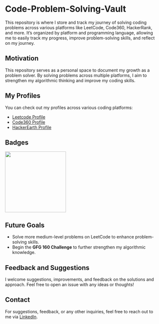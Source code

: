 # Code-Problem-Solving-Vault

This repository is where I store and track my journey of solving coding problems across various platforms like LeetCode, Code360, HackerRank, and more. It’s organized by platform and programming language, allowing me to easily track my progress, improve problem-solving skills, and reflect on my journey.

## Motivation

This repository serves as a personal space to document my growth as a problem solver. By solving problems across multiple platforms, I aim to strengthen my algorithmic thinking and improve my coding skills.

## **My Profiles**

You can check out my profiles across various coding platforms:

- [Leetcode Profile](https://leetcode.com/u/dev_dipanshu/)
- [Code360 Profile](https://www.naukri.com/code360/profile/dipanshusahu)
- [HackerEarth Profile](https://www.hackerrank.com/profile/dipanshusahu447)

## **Badges**

<img src="https://assets.leetcode.com/static_assets/marketing/2024-50.gif" width=200>

## Future Goals

- Solve more medium-level problems on LeetCode to enhance problem-solving skills.
- Begin the **GFG 160 Challenge** to further strengthen my algorithmic knowledge.

## **Feedback and Suggestions**

I welcome suggestions, improvements, and feedback on the solutions and approach. Feel free to open an issue with any ideas or thoughts!

## **Contact**

For suggestions, feedback, or any other inquiries, feel free to reach out to me via [LinkedIn](https://www.linkedin.com/in/dipanshu-sahu/).